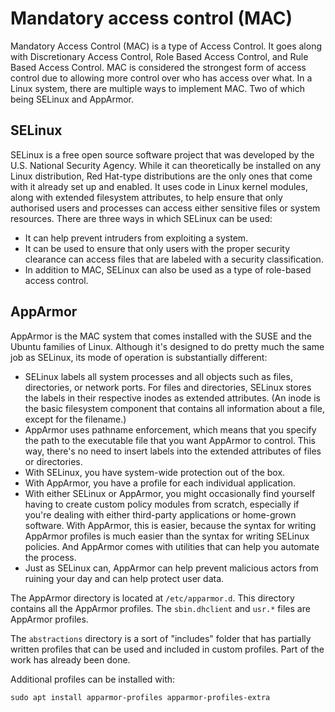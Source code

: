# Mandatory access control (MAC)

Mandatory Access Control (MAC) is a type of Access Control. It goes along with Discretionary Access Control, Role Based Access Control, and Rule Based Access Control. MAC is considered the strongest form of access control due to allowing more control over who has access over what. In a Linux system, there are multiple ways to implement MAC. Two of which being SELinux and AppArmor.

## SELinux

SELinux is a free open source software project that was developed by the U.S. National Security Agency. While it can theoretically be installed on any Linux distribution, Red Hat-type distributions are the only ones that come with it already set up and enabled. It uses code in Linux kernel modules, along with extended filesystem attributes, to help ensure that only authorised users and processes can access either sensitive files or system resources. There are three ways in which SELinux can be used:

* It can help prevent intruders from exploiting a system.
* It can be used to ensure that only users with the proper security clearance can access files that are labeled with a security classification.
* In addition to MAC, SELinux can also be used as a type of role-based access control.

## AppArmor

AppArmor is the MAC system that comes installed with the SUSE and the Ubuntu families of Linux. Although it's designed to do pretty much the same job as SELinux, its mode of operation is substantially different:

* SELinux labels all system processes and all objects such as files, directories, or network ports. For files and directories, SELinux stores the labels in their respective inodes as extended attributes. (An inode is the basic filesystem component that contains all information about a file, except for the filename.)
* AppArmor uses pathname enforcement, which means that you specify the path to the executable file that you want AppArmor to control. This way, there's no need to insert labels into the extended attributes of files or directories.
* With SELinux, you have system-wide protection out of the box.
* With AppArmor, you have a profile for each individual application.
* With either SELinux or AppArmor, you might occasionally find yourself having to create custom policy modules from scratch, especially if you're dealing with either third-party applications or home-grown software. With AppArmor, this is easier, because the syntax for writing AppArmor profiles is much easier than the syntax for writing SELinux policies. And AppArmor comes with utilities that can help you automate the process.
* Just as SELinux can, AppArmor can help prevent malicious actors from ruining your day and can help protect user data.

The AppArmor directory is located at `/etc/apparmor.d`. This directory contains all the AppArmor profiles. The `sbin.dhclient` and `usr.*` files are AppArmor profiles.

The `abstractions` directory is a sort of "includes" folder that has partially written profiles that can be used and included in custom profiles. Part of the work has already been done. 

Additional profiles can be installed with:

    sudo apt install apparmor-profiles apparmor-profiles-extra